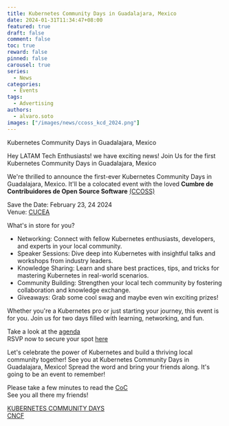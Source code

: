 ```yaml
---
title: Kubernetes Community Days in Guadalajara, Mexico
date: 2024-01-31T11:34:47+08:00
featured: true
draft: false
comment: false
toc: true
reward: false
pinned: false
carousel: true
series:
  - News
categories:
  - Events
tags: 
  - Advertising
authors:
  - alvaro.soto
images: ["/images/news/ccoss_kcd_2024.png"]
---
```


Kubernetes Community Days in Guadalajara, Mexico

<!--more-->

Hey LATAM Tech Enthusiasts! we have exciting news!
Join Us for the first Kubernetes Community Days in Guadalajara, Mexico

We're thrilled to announce the first-ever Kubernetes Community Days in Guadalajara, Mexico. It'll be a colocated event with the loved **Cumbre de Contribuidores de Open Source Software** [(CCOSS)](https://ccoss.org/)

Save the Date: February 23, 24 2024\
Venue: [CUCEA](https://ccoss.org/blog/sede-2023/)

What's in store for you?
 - Networking: Connect with fellow Kubernetes enthusiasts, developers, and experts in your local community.
 - Speaker Sessions: Dive deep into Kubernetes with insightful talks and workshops from industry leaders.
 - Knowledge Sharing: Learn and share best practices, tips, and tricks for mastering Kubernetes in real-world scenarios.
 - Community Building: Strengthen your local tech community by fostering collaboration and knowledge exchange.
 - Giveaways: Grab some cool swag and maybe even win exciting prizes!

Whether you're a Kubernetes pro or just starting your journey, this event is for you. Join us for two days filled with learning, networking, and fun.

Take a look at the [agenda](https://ccoss.org/agenda/)\
RSVP now to secure your spot [here](https://ccoss.org/tickets/)

Let's celebrate the power of Kubernetes and build a thriving local community together! See you at Kubernetes Community Days in Guadalajara, Mexico!
Spread the word and bring your friends along. It's going to be an event to remember! 

Please take a few minutes to read the [CoC](https://ccoss.org/coc/)\
See you all there my friends!

[KUBERNETES COMMUNITY DAYS](https://www.cncf.io/kcds/)\
[CNCF](https://www.cncf.io/)
